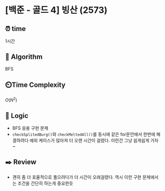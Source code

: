 # [백준 - 골드 4] 빙산 (2573)
 
## ⏰  **time**
1시간

## :pushpin: **Algorithm**
BFS

## ⏲️**Time Complexity**
$O(N^2)$

## :round_pushpin: **Logic**
- BFS 응용 구현 문제
- `checkSplitedBurg()`와 `checkMeltedAll()`를 동시에 같은 for문안에서 한번에 해결하려다 예외 케이스가 많아져 더 오랜 시간이 걸렸다. 이런건 그냥 쉽게쉽게 가자~

## :black_nib: **Review**
- 괜히 좀 더 효율적으로 풀으려다가 더 시간이 오래걸렸다. 역시 이런 구현 문제에서는 조건을 간단히 하는게 중요한듯
